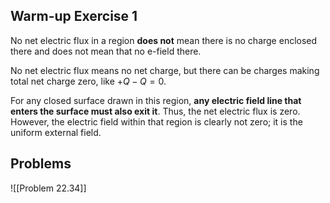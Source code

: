 ## Warm-up Exercise 1

No net electric flux in a region **does not** mean there is no charge enclosed there and does not mean that no e-field there.

No net electric flux means no net charge, but there can be charges making total net charge zero, like $+Q - Q =0$.

For any closed surface drawn in this region, **any electric field line that enters the surface must also exit it**. Thus, the net electric flux is zero. However, the electric field within that region is clearly not zero; it is the uniform external field.

## Problems

![[Problem 22.34]]
